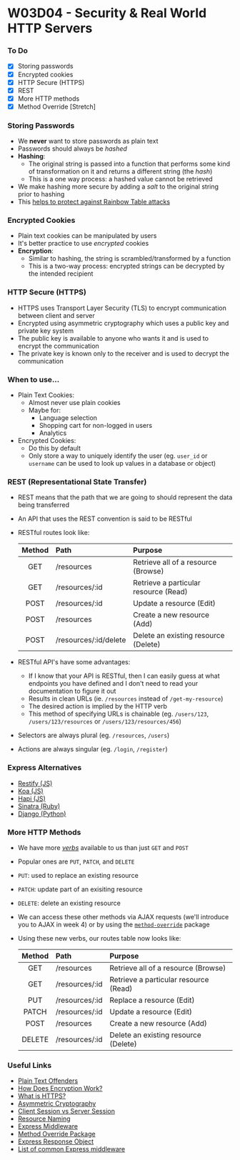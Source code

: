 # W03D04 - Security & Real World HTTP Servers

### To Do
- [x] Storing passwords
- [x] Encrypted cookies
- [x] HTTP Secure (HTTPS)
- [x] REST
- [x] More HTTP methods
- [x] Method Override [Stretch]

### Storing Passwords
* We **never** want to store passwords as plain text
* Passwords should always be _hashed_ 
* **Hashing**:
  * The original string is passed into a function that performs some kind of transformation on it and returns a different string (the _hash_)
  * This is a one way process: a hashed value cannot be retrieved
* We make hashing more secure by adding a _salt_ to the original string prior to hashing
* This [helps to protect against Rainbow Table attacks](https://stackoverflow.com/questions/420843/how-does-password-salt-help-against-a-rainbow-table-attack)

### Encrypted Cookies
* Plain text cookies can be manipulated by users
* It's better practice to use _encrypted_ cookies
* **Encryption**:
  * Similar to hashing, the string is scrambled/transformed by a function
  * This is a two-way process: encrypted strings can be decrypted by the intended recipient

### HTTP Secure (HTTPS)
* HTTPS uses Transport Layer Security (TLS) to encrypt communication between client and server
* Encrypted using asymmetric cryptography which uses a public key and private key system
* The public key is available to anyone who wants it and is used to encrypt the communication
* The private key is known only to the receiver and is used to decrypt the communication

### When to use...
* Plain Text Cookies:
  * Almost never use plain cookies
  * Maybe for:
    * Language selection
    * Shopping cart for non-logged in users
    * Analytics
* Encrypted Cookies:
  * Do this by default
  * Only store a way to uniquely identify the user (eg. `user_id` or `username` can be used to look up values in a database or object)

### REST (Representational State Transfer)

* REST means that the path that we are going to should represent the data being transferred
* An API that uses the REST convention is said to be RESTful
* RESTful routes look like:

  | **Method** | **Path** | **Purpose** |
  |:---:|:---|:---|
  | GET | /resources | Retrieve all of a resource (Browse) |
  | GET | /resources/:id | Retrieve a particular resource (Read) |
  | POST | /resources/:id | Update a resource (Edit) |
  | POST | /resources | Create a new resource (Add) |
  | POST | /resources/:id/delete | Delete an existing resource (Delete) |

* RESTful API's have some advantages:
  * If I know that your API is RESTful, then I can easily guess at what endpoints you have defined and I don't need to read your documentation to figure it out
  * Results in clean URLs (ie. `/resources` instead of `/get-my-resource`)
  * The desired action is implied by the HTTP verb
  * This method of specifying URLs is chainable (eg. `/users/123`, `/users/123/resources` or `/users/123/resources/456`)

* Selectors are always plural (eg. `/resources`, `/users`)
* Actions are always singular (eg. `/login`, `/register`)

### Express Alternatives
- [Restify (JS)](http://restify.com/)
- [Koa (JS)](https://koajs.com/)
- [Hapi (JS)](https://hapi.dev/api/?v=19.0.5)
- [Sinatra (Ruby)](http://sinatrarb.com/documentation.html)
- [Django (Python)](https://www.djangoproject.com/)

### More HTTP Methods
- We have more [*verbs*](https://developer.mozilla.org/en-US/docs/Web/HTTP/Methods) available to us than just `GET` and `POST`
- Popular ones are `PUT`, `PATCH`, and `DELETE`
- `PUT`: used to replace an existing resource
- `PATCH`: update part of an exisiting resource
- `DELETE`: delete an existing resource
- We can access these other methods via AJAX requests (we'll introduce you to AJAX in week 4) or by using the [`method-override`](https://www.npmjs.com/package/method-override) package
- Using these new verbs, our routes table now looks like:

  | **Method** | **Path** | **Purpose** |
  |:---:|:---|:---|
  | GET | /resources | Retrieve all of a resource (Browse) |
  | GET | /resources/:id | Retrieve a particular resource (Read) |
  | PUT | /resources/:id | Replace a resource (Edit) |
  | PATCH | /resources/:id | Update a resource (Edit) |
  | POST | /resources | Create a new resource (Add) |
  | DELETE | /resources/:id | Delete an existing resource (Delete) |

### Useful Links
* [Plain Text Offenders](https://github.com/plaintextoffenders/plaintextoffenders/blob/master/offenders.csv)
* [How Does Encryption Work?](https://medium.com/searchencrypt/what-is-encryption-how-does-it-work-e8f20e340537)
* [What is HTTPS?](https://www.cloudflare.com/learning/ssl/what-is-https/)
* [Asymmetric Cryptography](https://searchsecurity.techtarget.com/definition/asymmetric-cryptography)
* [Client Session vs Server Session](http://www.rodsonluo.com/client-session-vs-server-session)
* [Resource Naming](https://restfulapi.net/resource-naming/)
* [Express Middleware](https://expressjs.com/en/guide/using-middleware.html)
* [Method Override Package](https://www.npmjs.com/package/method-override)
* [Express Response Object](http://expressjs.com/en/api.html#res)
* [List of common Express middleware](https://expressjs.com/en/resources/middleware.html)
